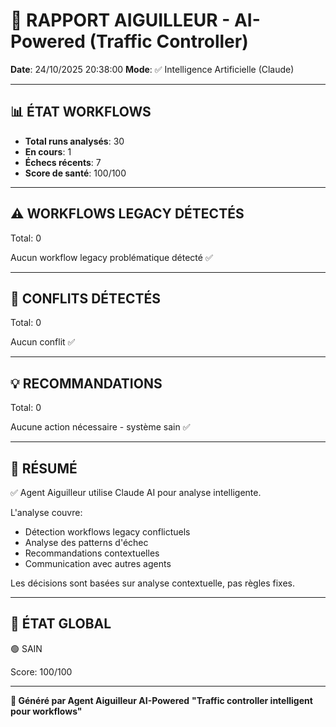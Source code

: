# 🚦 RAPPORT AIGUILLEUR - AI-Powered (Traffic Controller)

**Date**: 24/10/2025 20:38:00
**Mode**: ✅ Intelligence Artificielle (Claude)

---

## 📊 ÉTAT WORKFLOWS

- **Total runs analysés**: 30
- **En cours**: 1
- **Échecs récents**: 7
- **Score de santé**: 100/100

---

## ⚠️  WORKFLOWS LEGACY DÉTECTÉS

Total: 0



Aucun workflow legacy problématique détecté ✅

---

## 🚨 CONFLITS DÉTECTÉS

Total: 0

Aucun conflit ✅

---

## 💡 RECOMMANDATIONS

Total: 0



Aucune action nécessaire - système sain ✅

---

## 🎯 RÉSUMÉ

✅ Agent Aiguilleur utilise Claude AI pour analyse intelligente.

L'analyse couvre:
- Détection workflows legacy conflictuels
- Analyse des patterns d'échec
- Recommandations contextuelles
- Communication avec autres agents

Les décisions sont basées sur analyse contextuelle, pas règles fixes.

---

## 🔄 ÉTAT GLOBAL

🟢 SAIN

Score: 100/100

---

**🚦 Généré par Agent Aiguilleur AI-Powered**
**"Traffic controller intelligent pour workflows"**

